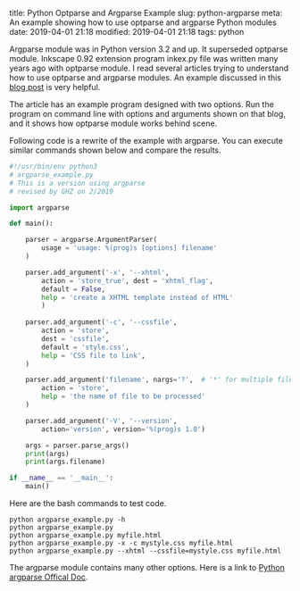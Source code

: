 title: Python Optparse and Argparse Example
slug: python-argparse
meta: An example showing how to use optparse and argparse Python modules
date: 2019-04-01 21:18
modified: 2019-04-01 21:18
tags: python


Argparse module was in Python version 3.2 and up.  It superseded
optparse module. Inkscape 0.92 extension program inkex.py file was
written many years ago with optparse module. I read several articles trying 
to understand how to use optparse and argparse modules. 
An example discussed in this
[blog post](https://www.saltycrane.com/blog/2009/09/python-optparse-example/) 
is very helpful. 

The article has an example program designed with two options.  Run the program 
on command line with options and arguments shown on that blog, and it shows 
how optparse module works behind scene. 

Following code is a rewrite of the example with argparse. 
You can execute similar commands shown below and compare the results. 

```python
#!/usr/bin/env python3
# argparse_example.py
# This is a version using argparse
# revised by GHZ on 2/2019

import argparse

def main():

    parser = argparse.ArgumentParser(
        usage = 'usage: %(prog)s [options] filename'
    )

    parser.add_argument('-x', '--xhtml',
        action = 'store_true', dest = 'xhtml_flag',
        default = False,
        help = 'create a XHTML template instead of HTML'
        )
    
    parser.add_argument('-c', '--cssfile',
        action = 'store',
        dest = 'cssfile',
        default = 'style.css',
        help = 'CSS file to link',
    )

    parser.add_argument('filename', nargs='?',  # '*' for multiple files
        action = 'store',
        help = 'the name of file to be processed'
    )

    parser.add_argument('-V', '--version',
        action='version', version='%(prog)s 1.0')

    args = parser.parse_args()
    print(args)
    print(args.filename)

if __name__ == '__main__':
    main()
```

Here are the bash commands to test code. 

```
python argparse_example.py -h
python argparse_example.py 
python argparse_example.py myfile.html
python argparse_example.py -x -c mystyle.css myfile.html
python argparse_example.py --xhtml --cssfile=mystyle.css myfile.html
```
The argparse module contains many other options.  Here is a link to 
[Python argparse Offical Doc](https://docs.python.org/3/howto/argparse.html).
